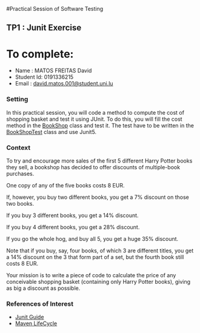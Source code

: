 #Practical Session of Software Testing

## TP1 : Junit Exercise

# To complete: 

* Name : MATOS FREITAS David
* Student Id: 0191336215
* Email : david.matos.001@student.uni.lu

### Setting
In this practical session, you will code a method to compute the cost of shopping basket and test it using JUnit.
To do this, you will fill the cost method in the [BookShop](src/main/java/books/BookShop.java) class and test it.
The test have to be written in the [BookShopTest](src/test/java/books/BookShopTest.java) class and use Junit5. 

### Context
To try and encourage more sales of the first 5 different Harry
Potter books they sell, a bookshop has decided to offer 
discounts of multiple-book purchases. 

One copy of any of the five books costs 8 EUR. 

If, however, you buy two different books, you get a 7% 
discount on those two books.

If you buy 3 different books, you get a 14% discount. 

If you buy 4 different books, you get a 28% discount.

If you go the whole hog, and buy all 5, you get a huge 35%
discount. 

Note that if you buy, say, four books, of which 3 are 
different titles, you get a 14% discount on the 3 that 
form part of a set, but the fourth book still costs 8 EUR. 

Your mission is to write a piece of code to calculate the 
price of any conceivable shopping basket (containing only 
Harry Potter books), giving as big a discount as possible.

### References of Interest

* [Junit Guide](http://junit.org/junit5/docs/current/user-guide/)
* [Maven LifeCycle](https://maven.apache.org/guides/introduction/introduction-to-the-lifecycle.html)
